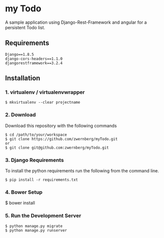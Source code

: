 # my Todo

A sample application using Django-Rest-Framework and angular for a persistent Todo list.


## Requirements

```
Django==1.8.5
django-cors-headers==1.1.0
djangorestframework==3.2.4
```

## Installation

### 1. virtualenv / virtualenvwrapper

`$ mkvirtualenv --clear projectname`

### 2. Download
Download this repository with the following commands

    $ cd /path/to/your/workspace
    $ git clone https://github.com/zwernberg/myTodo.git
 	or
 	$ git clone git@github.com:zwernberg/myTodo.git

### 3. Django Requirements
To install the python requirements run the following from the command line.

`$ pip install -r requirements.txt`

### 4. Bower Setup

$ bower install

### 5. Run the Development Server

```
$ python manage.py migrate
$ python manage.py runserver
```
